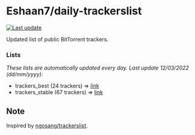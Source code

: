 
# Eshaan7/daily-trackerslist 

[![Last update](https://img.shields.io/badge/Last%20update-12/03/2022-blue.svg)](#)

Updated list of public BitTorrent trackers.

### Lists
*These lists are automatically updated every day. Last update 12/03/2022 (_dd/mm/yyyy_):*

* trackers_best (24 trackers) => [link](https://raw.githubusercontent.com/eshaan7/daily-trackerslist/master/trackers_best.txt)
* trackers_stable (67 trackers) => [link](https://raw.githubusercontent.com/eshaan7/daily-trackerslist/master/trackers_stable.txt)

## Note

Inspired by [ngosang/trackerslist](https://github.com/ngosang/trackerslist).
